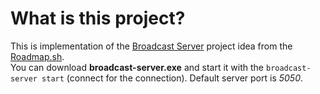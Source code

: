 # What is this project?

This is implementation of the [Broadcast Server](https://roadmap.sh/projects/broadcast-server) project idea from the [Roadmap.sh](https://roadmap.sh).  
You can download **broadcast-server.exe** and start it with the ```broadcast-server start``` (connect for the connection). Default server port is _5050_.
